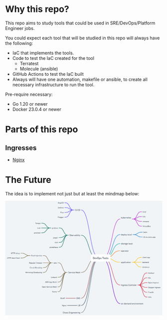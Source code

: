 # Why this repo?
This repo aims to study tools that could be used in SRE/DevOps/Platform Engineer jobs.

You could expect each tool that will be studied in this repo will always have the following:

* IaC that implements the tools.
* Code to test the IaC created for the tool
  * Terratest
  * Molecule (ansible)
* GitHub Actions to test the IaC built
* Always will have one automation, makefile or ansible, to create all necessary infrastructure to run the tool.

Pre-require necessary:
* Go 1.20 or newer
* Docker 23.0.4 or newer

# Parts of this repo

## Ingresses

* [Nginx](./ingress/nginx/)

# The Future

The idea is to implement not just but at least the mindmap below:

![img](assets/images/DevOpsTools.png)
